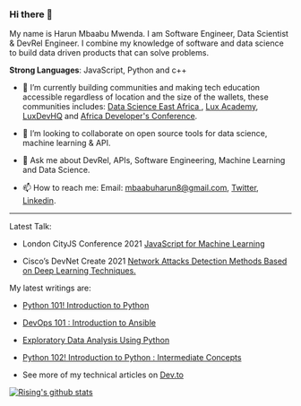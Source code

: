 ### Hi there 👋

My name is Harun Mbaabu Mwenda. I am Software Engineer, Data Scientist & DevRel Engineer. I combine my knowledge of software and data science
to build data driven products that can solve problems. 

**Strong Languages**: JavaScript, Python and c++
  
- 🔭 I’m currently building communities and making tech education accessible regardless of location and the size of the wallets, these communities  includes:  [Data Science  East  Africa ](https://twitter.com/DSEAfrica), [Lux Academy](https://twitter.com/lux_academy), [LuxDevHQ](https://twitter.com/LuxDevHQ) and [Africa Developer's Conference](https://twitter.com/AfricaDevsConf).

- 👯 I’m looking to collaborate on open source tools for data science, machine learning & API.

- 💬 Ask me about DevRel, APIs, Software Engineering, Machine Learning and Data Science.

- 📫 How to reach me: Email: mbaabuharun8@gmail.com, [Twitter](https://twitter.com/HarunMbaabu), [Linkedin](https://www.linkedin.com/in/mbaabu-harun-mwenda-8a89ab174/).

--------------

Latest Talk:
* London CityJS Conference 2021 [JavaScript for Machine Learning](https://cityjsconf.org/speaker/602044dd75e90e35cb2f21c1)

* Cisco’s DevNet Create 2021 [Network Attacks Detection Methods Based on Deep Learning Techniques.](#)

My latest writings are:

 * [Python 101! Introduction to Python](https://dev.to/grayhat/python-101-introduction-to-python-3kg5)
 
 * [DevOps 101 : Introduction to Ansible](https://dev.to/grayhat/devops-101-introduction-to-ansible-1n64)
 
 * [Exploratory Data Analysis Using Python](https://dev.to/grayhat/exploratory-data-analysis-using-python-28h)

 * [Python 102! Introduction to Python : Intermediate Concepts](https://dev.to/grayhat/python-102-introduction-to-python-intermediate-concepts-1881)

- See more of my technical articles on [Dev.to](https://dev.to/grayhat)


[![Rising's github stats](https://github-readme-stats.vercel.app/api?username=HarunMbaabu&show_icons=true&title_color=fff&icon_color=79ff97&text_color=9f9f9f&bg_color=151515)](https://github.com/HarunMbaabu/)
